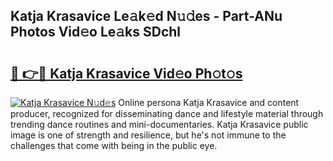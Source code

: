 ## Katja Krasavice Le𝚊k𝚎d N𝚞𝚍es - Part-ANu Photos Vid𝚎o Le𝚊ks SDchl

# <h2><a href="http://fbbgyba.evod.top/?m=Katja+Krasavice">🔗 👉🔴 Katja Krasavice Vid𝚎o Ph𝚘t𝚘s</a></h2>

[![Katja Krasavice N𝚞d𝚎s](https://i.imgur.com/8V9OHl7.gif)](http://fbbgyba.evod.top/?m=Katja+Krasavice)
Online persona Katja Krasavice and content producer, recognized for disseminating dance and lifestyle material through trending dance routines and mini-documentaries. Katja Krasavice public image is one of strength and resilience, but he's not immune to the challenges that come with being in the public eye. 
